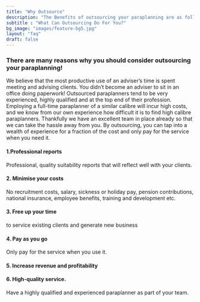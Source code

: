 ```yaml
---
title: "Why Outsource"
description: "The Benefits of outsourcing your paraplanning are as follows"
subtitle : "What Can Outsourcing Do For You?"
bg_image: "images/feature-bg5.jpg"
layout: "faq"
draft: false
---
```


### There are many reasons why you should consider outsourcing your paraplanning!

We believe that the most productive use of an adviser’s time is spent meeting and advising clients. You didn’t become an adviser to sit in an office doing paperwork!
Outsourced paraplanners tend to be very experienced, highly qualified and at the top end of their profession. Employing a full-time paraplanner of a similar calibre will incur high costs, and we know from our own experience how difficult it is to find high calibre paraplanners. Thankfully we have an excellent team in place already so that we can take the hassle away from you.
By outsourcing, you can tap into a wealth of experience for a fraction of the cost and only pay for the service when you need it.


#### 1.Professional reports

Professional, quality suitability reports that will reflect well with your clients.

#### 2. Minimise your costs

No recruitment costs, salary, sickness or holiday pay, pension contributions, national insurance, employee benefits, training and development etc.

#### 3. Free up your time

to service existing clients and generate new business

#### 4. Pay as you go

Only pay for the service when you use it.

#### 5. Increase revenue and profitability



#### 6. High-quality service.

Have a highly qualified and experienced paraplanner as part of your team.
